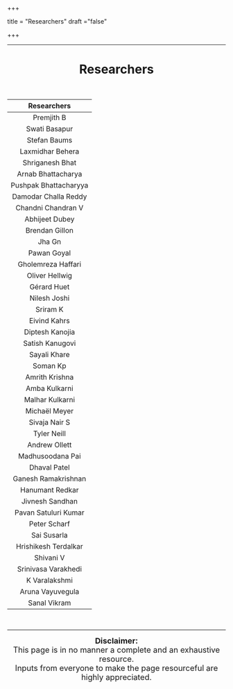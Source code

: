 +++

title = "Researchers"
draft ="false"

+++

---

<center> <h1> Researchers </h1>

<br>

<center>


|        Researchers               |
| :-------------------: |
|      Premjith B       |
|     Swati Basapur     |
|     Stefan Baums      |
|   Laxmidhar Behera    |
|    Shriganesh Bhat    |
|  Arnab Bhattacharya   |
| Pushpak Bhattacharyya |
| Damodar Challa Reddy  |
|  Chandni Chandran V   |
|    Abhijeet Dubey     |
|    Brendan Gillon     |
|        Jha Gn         |
|      Pawan Goyal      |
|  Gholemreza Haffari   |
|    Oliver Hellwig     |
|      Gérard Huet      |
|     Nilesh Joshi      |
|       Sriram K        |
|     Eivind Kahrs      |
|    Diptesh Kanojia    |
|    Satish Kanugovi    |
|     Sayali Khare      |
|       Soman Kp        |
|    Amrith Krishna     |
|     Amba Kulkarni     |
|    Malhar Kulkarni    |
|     Michaël Meyer     |
|     Sivaja Nair S     |
|      Tyler Neill      |
|     Andrew Ollett     |
|   Madhusoodana Pai    |
|     Dhaval Patel      |
|  Ganesh Ramakrishnan  |
|    Hanumant Redkar    |
|    Jivnesh Sandhan    |
| Pavan Satuluri Kumar  |
|     Peter Scharf      |
|      Sai Susarla      |
| Hrishikesh Terdalkar  |
|       Shivani V       |
|  Srinivasa Varakhedi  |
|     K Varalakshmi     |
|   Aruna Vayuvegula    |
|     Sanal Vikram      |



<br>

---

<div style="font-size:18px" class="alert alert-block alert-info">
<b>Disclaimer:</b>
    <br>
    This page is in no manner a complete and an exhaustive resource. <br>Inputs from everyone to make the page resourceful are highly appreciated.

</div>

<br>

<br>


